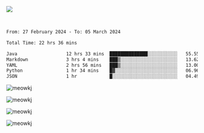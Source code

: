 ![](https://github-widgetbox.vercel.app/api/profile?username=meowkj&data=followers,repositories,stars,commits&theme=nautilus)

  

<br/>  



<!--START_SECTION:waka-->

```txt
From: 27 February 2024 - To: 05 March 2024

Total Time: 22 hrs 36 mins

Java                  12 hrs 33 mins  ██████████████░░░░░░░░░░░   55.55 %
Markdown              3 hrs 4 mins    ███▒░░░░░░░░░░░░░░░░░░░░░   13.62 %
YAML                  2 hrs 56 mins   ███▒░░░░░░░░░░░░░░░░░░░░░   13.00 %
Python                1 hr 34 mins    █▓░░░░░░░░░░░░░░░░░░░░░░░   06.96 %
JSON                  1 hr            █░░░░░░░░░░░░░░░░░░░░░░░░   04.49 %
```

<!--END_SECTION:waka-->



<p><img align="center" src="https://github-readme-streak-stats.herokuapp.com/?user=meowkj&" alt="meowkj" /></p>

<p><img align="center" src="https://github-readme-stats.vercel.app/api/top-langs?username=meowkj&show_icons=true&locale=en&layout=compact" alt="meowkj" /></p>
<p><img align="center" src="https://github-readme-stats.vercel.app/api/top-langs?username=meowhardware&show_icons=true&locale=en&layout=compact" alt="meowkj" /></p>
<p><img align="center" src="https://github-readme-stats.vercel.app/api/top-langs?username=meowplayground&show_icons=true&locale=en&layout=compact" alt="meowkj" /></p>

